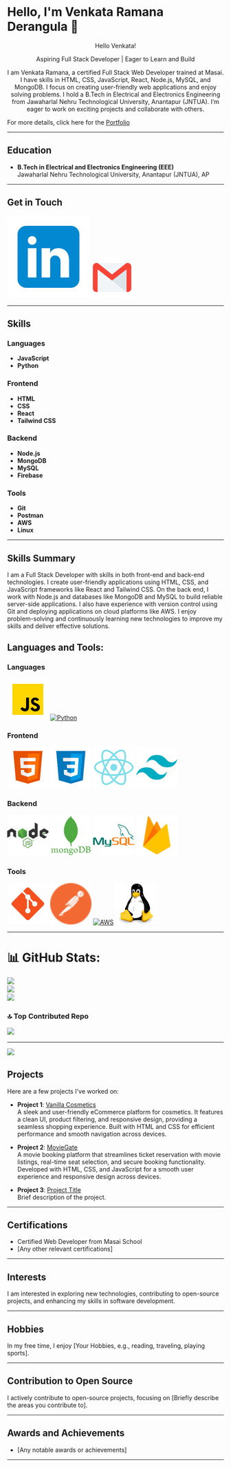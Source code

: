 
# Hello, I'm Venkata Ramana Derangula 🎉

<p align="center">Hello Venkata!</p>

<p align="center">
    Aspiring Full Stack Developer | Eager to Learn and Build
</p>

<p align="center">
    I am Venkata Ramana, a certified Full Stack Web Developer trained at Masai. I have skills in HTML, CSS, JavaScript, React, Node.js, MySQL, and MongoDB. I focus on creating user-friendly web applications and enjoy solving problems. I hold a B.Tech in Electrical and Electronics Engineering from Jawaharlal Nehru Technological University, Anantapur (JNTUA). I’m eager to work on exciting projects and collaborate with others.
</p>

For more details, click here for the [Portfolio](https://venkataramanaderangula.netlify.app/)

---

## Education

- **B.Tech in Electrical and Electronics Engineering (EEE)**  
  Jawaharlal Nehru Technological University, Anantapur (JNTUA), AP

---

## Get in Touch

[![LinkedIn](https://raw.githubusercontent.com/SiratoonNahar/SiratoonNahar/refs/heads/master/icons8-linkedin.svg)](https://www.linkedin.com/in/suryosikha-hati-9a8914229/)  [<img src="https://raw.githubusercontent.com/VenkataRamanaDerangula/DERANGULA/main/images/Skills/email.png" alt="LinkedIn" width="96" height="96"/>](#)


---

## Skills

### Languages
- **JavaScript**  
- **Python**  

### Frontend
- **HTML**  
- **CSS**  
- **React**  
- **Tailwind CSS**  

### Backend
- **Node.js**  
- **MongoDB**  
- **MySQL**  
- **Firebase**  

### Tools
- **Git**  
- **Postman**  
- **AWS**  
- **Linux**  

---

## Skills Summary

I am a Full Stack Developer with skills in both front-end and back-end technologies. I create user-friendly applications using HTML, CSS, and JavaScript frameworks like React and Tailwind CSS. On the back end, I work with Node.js and databases like MongoDB and MySQL to build reliable server-side applications. I also have experience with version control using Git and deploying applications on cloud platforms like AWS. I enjoy problem-solving and continuously learning new technologies to improve my skills and deliver effective solutions.
## **Languages and Tools:**

### Languages
[<img src="https://github.com/VenkataRamanaDerangula/DERANGULA/blob/main/images/Skills/javascript.svg" alt="JavaScript" width="96" height="96"/>](https://developer.mozilla.org/en-US/docs/Web/JavaScript) 
[<img src="https://upload.wikimedia.org/wikipedia/commons/c/c3/Python-logo-notext.svg" alt="Python" width="96" height="96"/>](https://www.python.org)

### Frontend
[<img src="https://github.com/VenkataRamanaDerangula/DERANGULA/blob/main/images/Skills/html.svg" alt="HTML" width="96" height="96"/>](https://html.com) 
[<img src="https://github.com/VenkataRamanaDerangula/DERANGULA/blob/main/images/Skills/css.svg" alt="CSS" width="96" height="96"/>](https://css-tricks.com) 
[<img src="https://github.com/VenkataRamanaDerangula/DERANGULA/blob/main/images/Skills/react.svg" alt="React" width="96" height="96"/>](https://reactjs.org) 
[<img src="https://github.com/VenkataRamanaDerangula/DERANGULA/blob/main/images/Skills/tailwind.svg" alt="Tailwind CSS" width="96" height="96"/>](https://tailwindcss.com)

### Backend
[<img src="https://github.com/VenkataRamanaDerangula/DERANGULA/blob/main/images/Skills/nodejs.svg" alt="Node.js" width="96" height="96"/>](https://nodejs.org) 
[<img src="https://github.com/VenkataRamanaDerangula/DERANGULA/blob/main/images/Skills/mongodb.svg" alt="MongoDB" width="96" height="96"/>](https://www.mongodb.com) 
[<img src="https://github.com/VenkataRamanaDerangula/DERANGULA/blob/main/images/Skills/mysql.svg" alt="MySQL" width="96" height="96"/>](https://www.mysql.com) 
[<img src="https://github.com/VenkataRamanaDerangula/DERANGULA/blob/main/images/Skills/firebase.svg" alt="Firebase" width="96" height="96"/>](https://firebase.google.com)

### Tools
[<img src="https://github.com/VenkataRamanaDerangula/DERANGULA/blob/main/images/Skills/git.svg" alt="Git" width="96" height="96"/>](https://git-scm.com) 
[<img src="https://github.com/VenkataRamanaDerangula/DERANGULA/blob/main/images/Skills/postman.svg" alt="Postman" width="96" height="96"/>](https://www.postman.com) 
[<img src="https://upload.wikimedia.org/wikipedia/commons/9/93/Amazon_Web_Services_Logo.svg" alt="AWS" width="96" height="96"/>](https://aws.amazon.com) 
[<img src="https://github.com/VenkataRamanaDerangula/DERANGULA/blob/main/images/Skills/linux.svg" alt="Linux" width="96" height="96"/>](https://www.linux.org)


---



# 📊 GitHub Stats:
![](https://github-readme-stats.vercel.app/api?username=VenkataRamanaDerangula&theme=default&hide_border=true&include_all_commits=true&count_private=true)<br/>
![](https://github-readme-streak-stats.herokuapp.com/?user=VenkataRamanaDerangula&theme=default&hide_border=true)<br/>
![](https://github-readme-stats.vercel.app/api/top-langs/?username=VenkataRamanaDerangula&theme=default&hide_border=true&include_all_commits=true&count_private=true&layout=compact)

### 🔝 Top Contributed Repo
![](https://github-contributor-stats.vercel.app/api?username=VenkataRamanaDerangula&limit=5&theme=dark&combine_all_yearly_contributions=true)

---
[![](https://visitcount.itsvg.in/api?id=VenkataRamanaDerangula&icon=0&color=0)](https://visitcount.itsvg.in)

<!-- Proudly created with GPRM ( https://gprm.itsvg.in ) -->
## Projects

Here are a few projects I've worked on:

- **Project 1**: [Vanilla Cosmetics](https://vanilla-cosmetics.netlify.app/)  
  A sleek and user-friendly eCommerce platform for cosmetics. It features a clean UI, product filtering, and responsive design, providing a seamless shopping experience. Built with HTML and CSS for efficient performance and smooth navigation across devices.

- **Project 2**: [MovieGate](https://66d56ac1eab8d3bc631a18c5--famous-semifreddo-ecf23a.netlify.app/)  
  A movie booking platform that streamlines ticket reservation with movie listings, real-time seat selection, and secure booking functionality. Developed with HTML, CSS, and JavaScript for a smooth user experience and responsive design across devices.

- **Project 3**: [Project Title](#)  
  Brief description of the project.



---


## Certifications

- Certified Web Developer from Masai School
- [Any other relevant certifications]

---

## Interests

I am interested in exploring new technologies, contributing to open-source projects, and enhancing my skills in software development.

---

## Hobbies

In my free time, I enjoy [Your Hobbies, e.g., reading, traveling, playing sports].

---

## Contribution to Open Source

I actively contribute to open-source projects, focusing on [Briefly describe the areas you contribute to].

---

## Awards and Achievements

- [Any notable awards or achievements]

---

